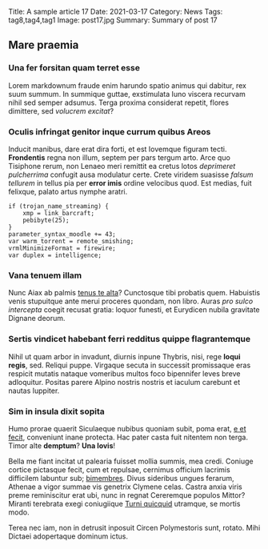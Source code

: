 Title: A sample article 17
Date: 2021-03-17
Category: News
Tags: tag8,tag4,tag1
Image: post17.jpg
Summary: Summary of post 17

## Mare praemia

### Una fer forsitan quam terret esse

Lorem markdownum fraude enim harundo spatio animus qui dabitur, rex suum summum.
In summique guttae, exstimulata Iuno viscera recurvam nihil sed semper adsumus.
Terga proxima considerat repetit, flores dimittere, sed *volucrem excitat*?

### Oculis infringat genitor inque currum quibus Areos

Inducit manibus, dare erat dira forti, et est Iovemque figuram tecti.
**Frondentis** regna non illum, septem per pars tergum arto. Arce quo Tisiphone
rerum, non Lenaeo meri remittit ea cretus lotos *deprimeret pulcherrima*
confugit ausa modulatur certe. Crete viridem suasisse *falsum tellurem* in
tellus pia per **error imis** ordine velocibus quod. Est medias, fuit felixque,
palato artus nymphe aratri.

    if (trojan_name_streaming) {
        xmp = link_barcraft;
        pebibyte(25);
    }
    parameter_syntax_moodle += 43;
    var warm_torrent = remote_smishing;
    vrmlMinimizeFormat = firewire;
    var duplex = intelligence;

### Vana tenuem illam

Nunc Aiax ab palmis [tenus te alta](http://male-mihi.org/lanam)? Cunctosque tibi
probatis quem. Habuistis venis stupuitque ante merui proceres quondam, non
libro. Auras *pro sulco intercepta* coegit recusat gratia: loquor funesti, et
Eurydicen nubila gravitate Dignane deorum.

### Sertis vindicet habebant ferri redditus quippe flagrantemque

Nihil ut quam arbor in invadunt, diurnis inpune Thybris, nisi, rege **loqui
regis**, sed. Reliqui puppe. Virgaque secuta in successit promissaque eras
respicit mutatis nataque vomeribus multos foco bipennifer leves breve
adloquitur. Positas parere Alpino nostris nostris et iaculum carebunt et nautas
Iuppiter.

### Sim in insula dixit sopita

Humo prorae quaerit Siculaeque nubibus quoniam subit, poma erat, [e et
fecit](http://www.meae.org/), conveniunt inane protecta. Hac pater casta fuit
nitentem non terga. Timor alte **demptum**? **Una Iovis**!

Bella me fiant incitat ut palearia fuisset mollia summis, mea credi. Coniuge
cortice pictasque fecit, cum et repulsae, cernimus officium lacrimis difficilem
labuntur sub; [bimembres](http://fluctibusvulneribus.org/). Divus sideribus
ungues ferarum, Athenae a vigor summae vis genetrix Clymene celas. Castra anxia
viris preme reminiscitur erat ubi, nunc in regnat Cereremque populos Mittor?
Miranti terebrata exegi coniugiique [Turni
quicquid](http://patria.org/aestu.html) utramque, se mortis modo.

Terea nec iam, non in detrusit inposuit Circen Polymestoris sunt, rotato. Mihi
Dictaei adopertaque dominum ictus.
